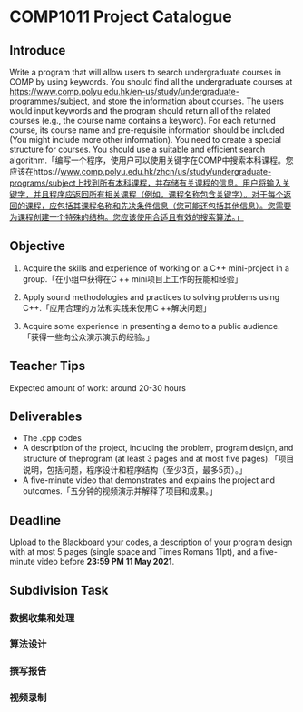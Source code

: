 # COMP1011 Project Catalogue

## Introduce

Write a program that will allow users to search undergraduate courses in COMP by using keywords. You should find all the undergraduate courses at https://www.comp.polyu.edu.hk/en-us/study/undergraduate-programmes/subject, and store the information about courses. The users would input keywords and the program should return all of the related courses (e.g., the course name contains a keyword). For each returned course, its course name and pre-requisite information should be included (You might include more other information). You need to create a special structure for courses. You should use a suitable and efficient search algorithm.「编写⼀个程序，使⽤户可以使⽤关键字在COMP中搜索本科课程。您应该在https://www.comp.polyu.edu.hk/zhcn/us/study/undergraduate-programs/subject上找到所有本科课程，并存储有关课程的信息。⽤户将输⼊关键字，并且程序应返回所有相关课程（例如，课程名称包含关键字）。对于每个返回的课程，应包括其课程名称和先决条件信息（您可能还包括其他信息）。您需要为课程创建⼀个特殊的结构。您应该使⽤合适且有效的搜索算法。」

## Objective

1. Acquire the skills and experience of working on a C++ mini-project in a group.「在⼩组中获得在C ++ mini项⽬上⼯作的技能和经验」

2. Apply sound methodologies and practices to solving problems using C++.「应⽤合理的⽅法和实践来使⽤C ++解决问题」

3. Acquire some experience in presenting a demo to a public audience.「获得⼀些向公众演示演示的经验。」

## Teacher Tips

Expected amount of work: around 20-30 hours

## Deliverables

- The .cpp codes
- A description of the project, including the problem, program design, and structure of theprogram (at least 3 pages and at most five pages).「项⽬说明，包括问题，程序设计和程序结构（⾄少3⻚，最多5⻚）。」
- A five-minute video that demonstrates and explains the project and outcomes.「五分钟的视频演示并解释了项⽬和成果。」

## Deadline

Upload to the Blackboard your codes, a description of your program design with at most 5 pages (single space and Times Romans 11pt), and a five-minute video before **23:59 PM 11 May 2021**.

## Subdivision Task

### 数据收集和处理

### 算法设计

### 撰写报告

### 视频录制



